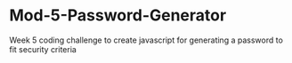 # Mod-5-Password-Generator
Week 5 coding challenge to create javascript for generating a password to fit security criteria
